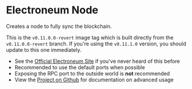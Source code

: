 # Electroneum Node

Creates a node to fully sync the blockchain.

This is the `v0.11.0.0-revert` image tag which is built directly from the `v0.11.0.0-revert` branch.
If you're using the `v0.11.1.0` version, you should update to this one immediately.

- See the [Official Electroneum Site](https://electroneum.com/) if you've never heard of this before
- Recommended to use the default ports when possible
- Exposing the RPC port to the outside world is **not** recommended
- View the [Project on Github](https://github.com/jc21/docker-electroneumd) for documentation on advanced usage
